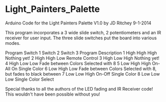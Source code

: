 Light_Painters_Palette
======================
Arduino Code for the Light Painters Palette V1.0
by JD Ritchey
9-1-2014

This program incorporates a 3 wide slide switch, 2 potentiometers and an IR 
receiver for user input.  The three slide switches put the board into various 
modes.  

Program 	Switch 1	Switch 2	Switch 3	Program Description
   1	          High	          High	          High	         Nothing yet!
   2	          High         	  High      	  Low	         Remote Control
   3	          High	          Low	          High	         Nothing yet!
   4	          High	          Low	          Low	         Fade between Colors Selected with 8
   5	          Low	          High	          High	         On-All On Single Color
   6	          Low	          High	          Low	         Fade between Colors Selected with 8, 
                                                                 but fades to black between
   7	          Low	          Low	          High	         On-Off Single Color
   8	          Low	          Low	          Low	         Single Color Select

Special thanks to all the authors of the LED fading and IR Receiver code!  This wouldn't have been 
possible without you!
